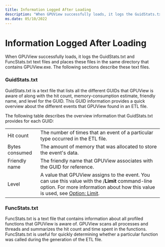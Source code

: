 ```yaml
---
title: Information Logged After Loading
description: "When GPUView successfully loads, it logs the GuidStats.txt and FuncStats.txt text files and places these files in the same directory that contains GPUView.exe."
ms.date: 05/10/2022
---
```


# Information Logged After Loading  

When GPUView successfully loads, it logs the GuidStats.txt and FuncStats.txt text files and places these files in the same directory that contains GPUView.exe. The following sections describe these text files.  

### GuidStats.txt  
GuidStats.txt is a text file that lists all the different GUIDs that GPUView is aware of along with the hit count, memory-consumption estimate, friendly name, and level for the GUID. This GUID information provides a quick overview about the different events that GPUView found in an ETL file.   

The following table describes the overview information that GuidStats.txt provides for each GUID:  

|                |                                                                                                                                                                                                     |
|----------------|-----------------------------------------------------------------------------------------------------------------------------------------------------------------------------------------------------|
| Hit count      | The number of times that an event of a particular type occurred in the ETL file.                                                                                                                    |
| Bytes consumed | The amount of memory that was allocated to store the event's data.                                                                                                                                  |
| Friendly name  | The friendly name that GPUView associates with the GUID for reference.                                                                                                                              |
| Level          | A value that GPUView assigns to the event. You can use this value with the /**Limit** command-line option. For more information about how this value is used, see [Option: Limit](option-limit.md). |


### FuncStats.txt  
FuncStats.txt is a text file that contains information about all profiled functions that GPUView is aware of. GPUView scans all processes and threads and summarizes the hit count and time spent in the functions. FuncStats.txt is useful for quickly determining whether a particular function was called during the generation of the ETL file.

